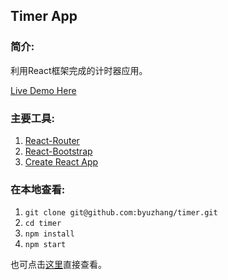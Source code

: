 ## Timer App

### 简介:

利用React框架完成的计时器应用。

[Live Demo Here](https://byuzhang.github.io/timer/)

### 主要工具:

1. [React-Router](https://github.com/ReactTraining/react-router)
2. [React-Bootstrap](https://react-bootstrap.github.io/)
3. [Create React App](https://github.com/facebookincubator/create-react-app)

### 在本地查看:

1. `git clone git@github.com:byuzhang/timer.git`
2. `cd timer`
3. `npm install`
4. `npm start`

也可点击[这里](https://byuzhang.github.io/timer/)直接查看。
